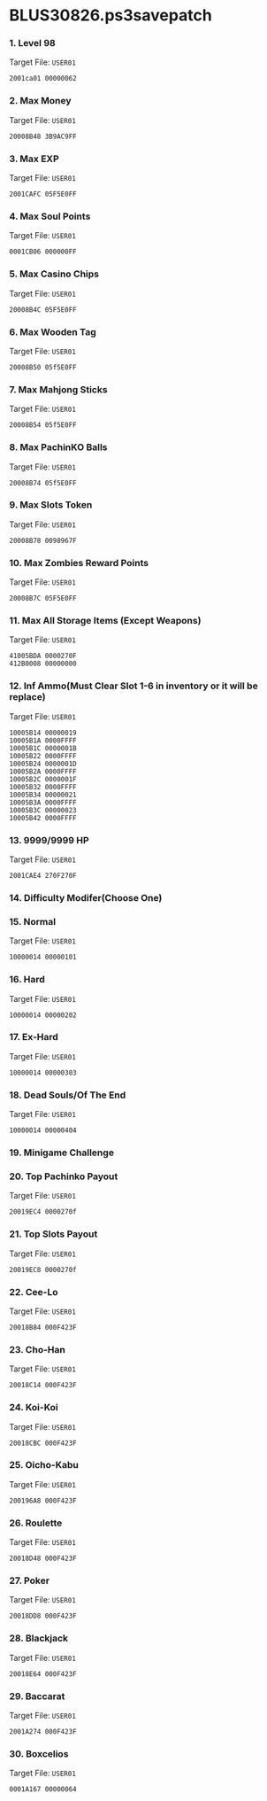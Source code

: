 # BLUS30826.ps3savepatch

### 1. Level 98

Target File: `USER01`

```
2001ca01 00000062
```

### 2. Max Money

Target File: `USER01`

```
20008B48 3B9AC9FF
```

### 3. Max EXP

Target File: `USER01`

```
2001CAFC 05F5E0FF
```

### 4. Max Soul Points

Target File: `USER01`

```
0001CB06 000000FF
```

### 5. Max Casino Chips

Target File: `USER01`

```
20008B4C 05F5E0FF
```

### 6. Max Wooden Tag

Target File: `USER01`

```
20008B50 05f5E0FF
```

### 7. Max Mahjong Sticks

Target File: `USER01`

```
20008B54 05f5E0FF
```

### 8. Max PachinKO Balls

Target File: `USER01`

```
20008B74 05f5E0FF
```

### 9. Max Slots Token

Target File: `USER01`

```
20008B78 0098967F
```

### 10. Max Zombies Reward Points

Target File: `USER01`

```
20008B7C 05F5E0FF
```

### 11. Max All Storage Items (Except Weapons)

Target File: `USER01`

```
41005BDA 0000270F
412B0008 00000000
```

### 12. Inf Ammo(Must Clear Slot 1-6 in inventory or it will be replace)

Target File: `USER01`

```
10005B14 00000019
10005B1A 0000FFFF
10005B1C 0000001B
10005B22 0000FFFF
10005B24 0000001D
10005B2A 0000FFFF
10005B2C 0000001F
10005B32 0000FFFF
10005B34 00000021
10005B3A 0000FFFF
10005B3C 00000023
10005B42 0000FFFF
```

### 13. 9999/9999 HP

Target File: `USER01`

```
2001CAE4 270F270F
```

### 14. Difficulty Modifer(Choose One)
### 15. Normal

Target File: `USER01`

```
10000014 00000101
```

### 16. Hard

Target File: `USER01`

```
10000014 00000202
```

### 17. Ex-Hard

Target File: `USER01`

```
10000014 00000303
```

### 18. Dead Souls/Of The End

Target File: `USER01`

```
10000014 00000404
```

### 19. Minigame Challenge
### 20. Top Pachinko Payout

Target File: `USER01`

```
20019EC4 0000270f
```

### 21. Top Slots Payout

Target File: `USER01`

```
20019EC8 0000270f
```

### 22. Cee-Lo

Target File: `USER01`

```
20018B84 000F423F
```

### 23. Cho-Han

Target File: `USER01`

```
20018C14 000F423F
```

### 24. Koi-Koi

Target File: `USER01`

```
20018CBC 000F423F
```

### 25. Oicho-Kabu

Target File: `USER01`

```
200196A8 000F423F
```

### 26. Roulette

Target File: `USER01`

```
20018D48 000F423F
```

### 27. Poker

Target File: `USER01`

```
20018DD8 000F423F
```

### 28. Blackjack

Target File: `USER01`

```
20018E64 000F423F
```

### 29. Baccarat

Target File: `USER01`

```
2001A274 000F423F
```

### 30. Boxcelios

Target File: `USER01`

```
0001A167 00000064
```

